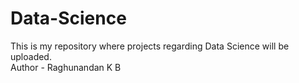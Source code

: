 # Data-Science
This is my repository where projects regarding 
Data Science will be uploaded.
<br>
Author - Raghunandan K B
